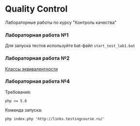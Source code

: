 # Quality Control
Лабораторные работы по курсу "Контроль качества"

### Лабораторная работа №1
Для запуска тестов используйте bat-файл `start_test_lab1.bat`

### Лабораторная работа №2
[Классы эквивалентности](https://docs.google.com/spreadsheets/d/18gOBV7aosaTjfn3X_qfLs3dVfeD3dwajiz_VmkjdnQc/edit?usp=sharing)

### Лабораторная работа №4
Требования:
```
php >= 5.6
```
Команда запуска:
```
php index.php 'http://links.testingcourse.ru/'
```

